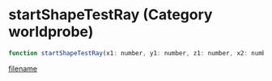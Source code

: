 # startShapeTestRay (Category worldprobe)

```js
function startShapeTestRay(x1: number, y1: number, z1: number, x2: number, y2: number, z2: number, flags: number, entity: number, p8: number): number
```

[filename](startShapeTestRay_m.md ':include')